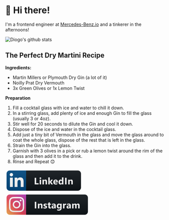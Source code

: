 
# 👋 Hi there!

I'm a frontend engineer at [Mercedes-Benz.io](https://mercedes-benz.io/) and a tinkerer in the afternoons!

![Diogo's github stats](https://github-readme-stats.vercel.app/api?username=JoFont&count_private=true&show_icons=true&hide_title=true&hide_border=true)

## The Perfect Dry Martini Recipe
**Ingredients:**
* Martin Millers or Plymouth Dry Gin (a lot of it)
* Noilly Prat Dry Vermouth
* 3x Green Olives or 1x Lemon Twist

**Preparation**
1. Fill a cocktail glass with ice and water to chill it down.
2. In a stirring glass, add plenty of ice and enough Gin to fill the glass (usually 3 or 4oz).
3. Stir well for 20 seconds to dilute the Gin and cool it down.
4. Dispose of the ice and water in the cocktail glass.
5. Add just a tiny bit of Vermouth in the glass and move the glass around to coat the whole glass, dispose of the rest that is left in the glass.
6. Strain the Gin into the glass.
7. Garnish with 3 olives in a pick or rub a lemon twist around the rim of the glass and then add it to the drink.
8. Rinse and Repeat 😊



<a href="https://www.linkedin.com/in/diogo-f-marques/">
  <img src="https://raw.githubusercontent.com/JoFont/JoFont/844bb20318d90536d33ff3c2fcf8521adcb39378/assets/svg/social/linkedin.svg" alt="linkedin" style="vertical-align:top; margin:6px 4px">
</a>

<a href="https://www.instagram.com/marques.f.diogo/">
    <img src="https://raw.githubusercontent.com/JoFont/JoFont/844bb20318d90536d33ff3c2fcf8521adcb39378/assets/svg/social/instagram.svg" alt="instagram" style="vertical-align:top; margin:6px 4px">
</a>
